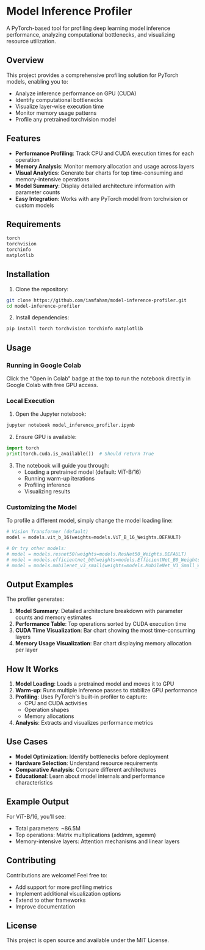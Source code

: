 # Model Inference Profiler

A PyTorch-based tool for profiling deep learning model inference performance, analyzing computational bottlenecks, and visualizing resource utilization.

## Overview

This project provides a comprehensive profiling solution for PyTorch models, enabling you to:
- Analyze inference performance on GPU (CUDA)
- Identify computational bottlenecks
- Visualize layer-wise execution time
- Monitor memory usage patterns
- Profile any pretrained torchvision model

## Features

- **Performance Profiling**: Track CPU and CUDA execution times for each operation
- **Memory Analysis**: Monitor memory allocation and usage across layers
- **Visual Analytics**: Generate bar charts for top time-consuming and memory-intensive operations
- **Model Summary**: Display detailed architecture information with parameter counts
- **Easy Integration**: Works with any PyTorch model from torchvision or custom models

## Requirements

```bash
torch
torchvision
torchinfo
matplotlib
```

## Installation

1. Clone the repository:
```bash
git clone https://github.com/iamfaham/model-inference-profiler.git
cd model-inference-profiler
```

2. Install dependencies:
```bash
pip install torch torchvision torchinfo matplotlib
```

## Usage

### Running in Google Colab

Click the "Open in Colab" badge at the top to run the notebook directly in Google Colab with free GPU access.

### Local Execution

1. Open the Jupyter notebook:
```bash
jupyter notebook model_inference_profiler.ipynb
```

2. Ensure GPU is available:
```python
import torch
print(torch.cuda.is_available())  # Should return True
```

3. The notebook will guide you through:
   - Loading a pretrained model (default: ViT-B/16)
   - Running warm-up iterations
   - Profiling inference
   - Visualizing results

### Customizing the Model

To profile a different model, simply change the model loading line:

```python
# Vision Transformer (default)
model = models.vit_b_16(weights=models.ViT_B_16_Weights.DEFAULT)

# Or try other models:
# model = models.resnet50(weights=models.ResNet50_Weights.DEFAULT)
# model = models.efficientnet_b0(weights=models.EfficientNet_B0_Weights.DEFAULT)
# model = models.mobilenet_v3_small(weights=models.MobileNet_V3_Small_Weights.DEFAULT)
```

## Output Examples

The profiler generates:

1. **Model Summary**: Detailed architecture breakdown with parameter counts and memory estimates
2. **Performance Table**: Top operations sorted by CUDA execution time
3. **CUDA Time Visualization**: Bar chart showing the most time-consuming layers
4. **Memory Usage Visualization**: Bar chart displaying memory allocation per layer

## How It Works

1. **Model Loading**: Loads a pretrained model and moves it to GPU
2. **Warm-up**: Runs multiple inference passes to stabilize GPU performance
3. **Profiling**: Uses PyTorch's built-in profiler to capture:
   - CPU and CUDA activities
   - Operation shapes
   - Memory allocations
4. **Analysis**: Extracts and visualizes performance metrics

## Use Cases

- **Model Optimization**: Identify bottlenecks before deployment
- **Hardware Selection**: Understand resource requirements
- **Comparative Analysis**: Compare different architectures
- **Educational**: Learn about model internals and performance characteristics

## Example Output

For ViT-B/16, you'll see:
- Total parameters: ~86.5M
- Top operations: Matrix multiplications (addmm, sgemm)
- Memory-intensive layers: Attention mechanisms and linear layers

## Contributing

Contributions are welcome! Feel free to:
- Add support for more profiling metrics
- Implement additional visualization options
- Extend to other frameworks
- Improve documentation

## License

This project is open source and available under the MIT License.
